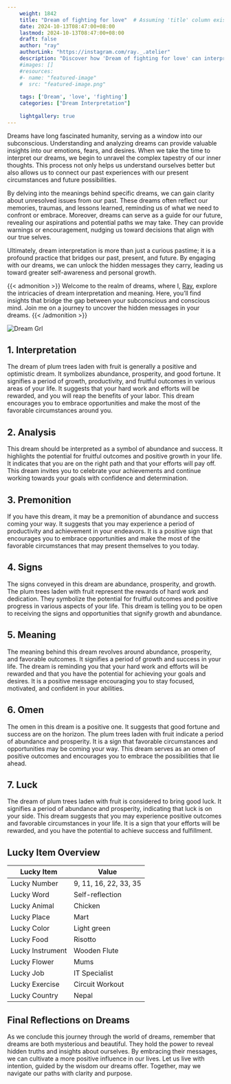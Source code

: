 ```yaml
---
    weight: 1842
    title: "Dream of fighting for love"  # Assuming 'title' column exists
    date: 2024-10-13T08:47:00+08:00
    lastmod: 2024-10-13T08:47:00+08:00
    draft: false
    author: "ray"
    authorLink: "https://instagram.com/ray._.atelier"
    description: "Discover how 'Dream of fighting for love' can interpret your future and uncover its significant meanings in your life."
    #images: []
    #resources:
    #- name: "featured-image"
    #  src: "featured-image.png"
    
    tags: ['Dream', 'love', 'fighting']
    categories: ["Dream Interpretation"]
    
    lightgallery: true
---
```

    
Dreams have long fascinated humanity, serving as a window into our subconscious. Understanding and analyzing dreams can provide valuable insights into our emotions, fears, and desires. When we take the time to interpret our dreams, we begin to unravel the complex tapestry of our inner thoughts. This process not only helps us understand ourselves better but also allows us to connect our past experiences with our present circumstances and future possibilities.

By delving into the meanings behind specific dreams, we can gain clarity about unresolved issues from our past. These dreams often reflect our memories, traumas, and lessons learned, reminding us of what we need to confront or embrace. Moreover, dreams can serve as a guide for our future, revealing our aspirations and potential paths we may take. They can provide warnings or encouragement, nudging us toward decisions that align with our true selves.

Ultimately, dream interpretation is more than just a curious pastime; it is a profound practice that bridges our past, present, and future. By engaging with our dreams, we can unlock the hidden messages they carry, leading us toward greater self-awareness and personal growth.

{{< admonition >}}
Welcome to the realm of dreams, where I, [Ray](https://instagram.com/ray._.atelier), explore the intricacies of dream interpretation and meaning. Here, you’ll find insights that bridge the gap between your subconscious and conscious mind. Join me on a journey to uncover the hidden messages in your dreams.
{{< /admonition >}}

![Dream Grl](https://cdn.pixabay.com/photo/2017/11/02/03/35/gothic-2910057_1280.jpg "Dream Grl")

## 1. Interpretation
 The dream of plum trees laden with fruit is generally a positive and optimistic dream. It symbolizes abundance, prosperity, and good fortune. It signifies a period of growth, productivity, and fruitful outcomes in various areas of your life. It suggests that your hard work and efforts will be rewarded, and you will reap the benefits of your labor. This dream encourages you to embrace opportunities and make the most of the favorable circumstances around you.

## 2. Analysis
 This dream should be interpreted as a symbol of abundance and success. It highlights the potential for fruitful outcomes and positive growth in your life. It indicates that you are on the right path and that your efforts will pay off. This dream invites you to celebrate your achievements and continue working towards your goals with confidence and determination.

## 3. Premonition
 If you have this dream, it may be a premonition of abundance and success coming your way. It suggests that you may experience a period of productivity and achievement in your endeavors. It is a positive sign that encourages you to embrace opportunities and make the most of the favorable circumstances that may present themselves to you today.

## 4. Signs
 The signs conveyed in this dream are abundance, prosperity, and growth. The plum trees laden with fruit represent the rewards of hard work and dedication. They symbolize the potential for fruitful outcomes and positive progress in various aspects of your life. This dream is telling you to be open to receiving the signs and opportunities that signify growth and abundance.

## 5. Meaning
 The meaning behind this dream revolves around abundance, prosperity, and favorable outcomes. It signifies a period of growth and success in your life. The dream is reminding you that your hard work and efforts will be rewarded and that you have the potential for achieving your goals and desires. It is a positive message encouraging you to stay focused, motivated, and confident in your abilities.

## 6. Omen
 The omen in this dream is a positive one. It suggests that good fortune and success are on the horizon. The plum trees laden with fruit indicate a period of abundance and prosperity. It is a sign that favorable circumstances and opportunities may be coming your way. This dream serves as an omen of positive outcomes and encourages you to embrace the possibilities that lie ahead.

## 7. Luck
 The dream of plum trees laden with fruit is considered to bring good luck. It signifies a period of abundance and prosperity, indicating that luck is on your side. This dream suggests that you may experience positive outcomes and favorable circumstances in your life. It is a sign that your efforts will be rewarded, and you have the potential to achieve success and fulfillment.

## Lucky Item Overview
| Lucky Item          | Value              |
|---------------|--------------------|
| Lucky Number        | 9, 11, 16, 22, 33, 35  |
| Lucky Word          | Self-reflection |
| Lucky Animal        | Chicken |
| Lucky Place         | Mart     |
| Lucky Color         | Light green     |
| Lucky Food          | Risotto      |
| Lucky Instrument    | Wooden Flute |
| Lucky Flower        | Mums    |
| Lucky Job           | IT Specialist       |
| Lucky Exercise      | Circuit Workout  |
| Lucky Country       | Nepal    |


##  Final Reflections on Dreams

As we conclude this journey through the world of dreams, remember that dreams are both mysterious and beautiful. They hold the power to reveal hidden truths and insights about ourselves. By embracing their messages, we can cultivate a more positive influence in our lives. Let us live with intention, guided by the wisdom our dreams offer. Together, may we navigate our paths with clarity and purpose.
